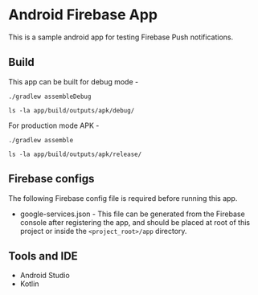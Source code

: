 # Android Firebase App

This is a sample android app for testing Firebase Push notifications.

## Build

This app can be built for debug mode -

```
./gradlew assembleDebug

ls -la app/build/outputs/apk/debug/

```

For production mode APK -

```
./gradlew assemble

ls -la app/build/outputs/apk/release/

```

## Firebase configs

The following Firebase config file is required before running this app.

- google-services.json - This file can be generated from the Firebase console after registering the app, and should be
placed at root of this project or inside the `<project_root>/app` directory.

## Tools and IDE

- Android Studio
- Kotlin
